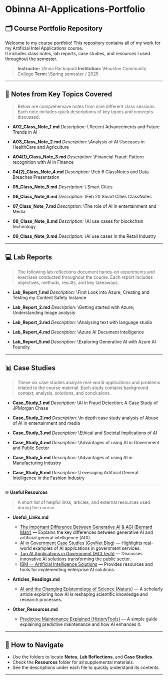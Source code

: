 # Obinna AI-Applications-Portfolio
## 🗂️ Course Portfolio Repository

Welcome to my course portfolio! This repository contains all of my work for my Artificial Intel Applications course.  
It includes class notes, lab reports, case studies, and resources I used throughout the semester.

> **Instructor:** \Anna Rachapudi
> **Institution:** \Houston Community College
> **Term:** \Spring semester / 2025

---

## 📝 Notes from Key Topics Covered

> Below are comprehensive notes from nine different class sessions. Each note includes quick descriptions of key topics and concepts discussed.

* **A02\_Class\_Note\_1.md**
  *Description:* \ Recent Advancements and Future Trends in AI

* **A03\_Class\_Note\_2.md**
  *Description:* \Analysis of AI Usecases in HealthCare and Agriculture

* **A04(1)\_Class\_Note\_3.md**
  *Description:* \Financial Fraud: Pattern recognition with Al in Finance

* **04(2)\_Class\_Note\_4.md**
  *Description:* \Feb 6 ClassNotes and Data Breaches Presentation

* **05\_Class\_Note\_5.md**
  *Description:* \ Smart Cities

* **06\_Class\_Note\_6.md**
  *Description:* \Feb 20 Smart Cities ClassNotes

* **07\_Class\_Note\_7.md**
  *Description:* \The role of AI in entertainment and Media

* **08\_Class\_Note\_8.md**
  *Description:* \AI use cases for blockchain technology
 
* **09\_Class\_Note\_9.md**
  *Description:* \AI use cases in the Retail Industry


---

## 💻 Lab Reports

> The following lab reflections document hands-on experiments and exercises conducted throughout the course. Each report includes objectives, methods, results, and key takeaways.

* **Lab\_Report\_1.md**
  *Description:* \First Look into Azure; Creating and Testing my Content Safety Instance

* **Lab\_Report\_2.md**
  *Description:* \Getting started with Azure; Understanding Image analysis

* **Lab\_Report\_3.md**
  *Description:* \Analysing text with language studio

* **Lab\_Report\_4.md**
  *Description:* \Azure AI Document Intelligence

* **Lab\_Report\_5.md**
  *Description:* \Exploring Generative AI with Azure AI Foundry

---

## 📊 Case Studies

> These six case studies analyze real-world applications and problems related to the course material. Each study contains background context, analysis, solutions, and conclusions.

* **Case\_Study\_1.md**
  *Description:* \AI in Fraud Detection; A Case Study of JPMorgan Chase

* **Case\_Study\_2.md**
  *Description:* \In depth case study analysis of Abuse of AI in entertainment and media

* **Case\_Study\_3.md**
  *Description:* \Ethical and Societal Implications of AI 

* **Case\_Study\_4.md**
  *Description:* \Advantages of using AI in Government and Public Sector

* **Case\_Study\_5.md**
  *Description:* \Advantages of using AI in Manufacturing Industry

* **Case\_Study\_6.md**
  *Description:* \Leveraging Artificial General Intelligence in the Fashion Industry

---


🌐 **Useful Resources**

> A short list of helpful links, articles, and external resources used during the course.

* **Useful\_Links.md**

  * [The Important Difference Between Generative AI & AGI (Bernard Marr)](https://www.linkedin.com/pulse/important-difference-between-generative-ai-agi-bernard-marr-nynee) — Explains the key differences between generative AI and artificial general intelligence (AGI).
  * [AI in Government Case Studies (GovNet Blog)](https://blog.govnet.co.uk/technology/ai-in-government-case-studies) — Highlights real-world examples of AI applications in government services.
  * [Top AI Applications in Government (HCLTech)](https://www.hcltech.com/trends-and-insights/top-ai-applications-government-contributing-public-sector-innovation) — Discusses innovative AI solutions transforming the public sector.
  * [IBM — Artificial Intelligence Solutions](https://www.ibm.com) — Provides resources and tools for implementing enterprise AI solutions.

* **Articles\_Readings.md**

  * [AI and the Changing Epistemology of Science (Nature)](https://www.nature.com/articles/s41599-024-03606-0) — A scholarly article exploring how AI is reshaping scientific knowledge and research processes.

* **Other\_Resources.md**

  * [Predictive Maintenance Explained (HistoryTools)](https://www.historytools.org/ai/predictive-maintenance) — A simple guide explaining predictive maintenance and how AI enhances it.


---

## 📌 How to Navigate

* Use the folders to locate **Notes**, **Lab Reflections**, and **Case Studies**.
* Check the **Resources** folder for all supplemental materials.
* See the descriptions under each file to quickly understand its contents.

---
